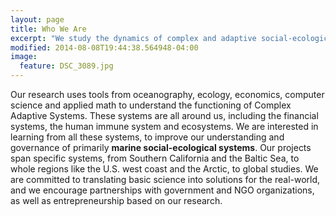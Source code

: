 ```yaml
---
layout: page
title: Who We Are
excerpt: "We study the dynamics of complex and adaptive social-ecological systems to improve the well-being of people around the  world"
modified: 2014-08-08T19:44:38.564948-04:00
image:
  feature: DSC_3089.jpg
---
```


Our research uses tools from oceanography, ecology, economics, computer science and applied math to understand the functioning of Complex Adaptive Systems. These systems are all around us, including the financial systems, the human immune system and ecosystems. We are interested in learning from all these systems, to improve our understanding and governance of primarily **marine social-ecological systems**. Our projects span specific systems, from Southern California and the Baltic Sea, to whole regions like the U.S. west coast and the Arctic, to global studies. We are committed to translating basic science into solutions for the real-world, and we encourage partnerships with government and NGO organizations, as well as entrepreneurship based on our research. 

